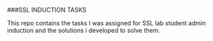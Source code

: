 ###SSL INDUCTION TASKS

This repo contains the tasks I was assigned for SSL lab student admin induction and the solutions i developed to solve them.
